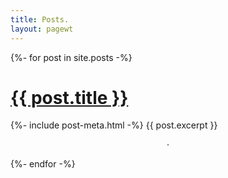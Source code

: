 ```yaml
---
title: Posts.
layout: pagewt
---
```


<div class="postlist">
{%- for post in site.posts -%}
    <div class="item">
        <h1><a href="{{ post.url | relative_url }}">{{ post.title }}</a></h1>
        {%- include post-meta.html -%}
        {{ post.excerpt }}
        <p style="text-align: center"> · </p>
    </div>
{%- endfor -%}
</div>
